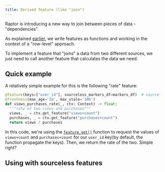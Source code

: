 ```yaml
---
title: Derived feature (like "join")
---
```


Raptor is introducing a new way to join between pieces of data - "dependencies".

As explained [earlier](./1-basics.md), we write features as functions and working in the context of a "row-level"
approach.

To implement a feature that "joins" a data from two different sources, we just need to call another feature that
calculates the data we need.

## Quick example

A relatively simple example for this is the following "rate" feature:

```python showLineNumbers
@feature(keys=["user_id"], sourceless_markers_df=markers_df)  # sourceless_markers_df is used for training
@freshness(max_age='1m', max_stale='10h')
def views_purchases_rate(_, ctx: Context) -> float:
  """rate of two views and purchases"""
  views, _ = ctx.get_feature("views+count")
  purchases, _ = ctx.get_feature("purchases+count")
  return views / purchases
```

In this code, we're using the [`feature_get()`](/reference/how-does-raptor-work/features/context#get-feature) function
to request the values of `views+count` and `purchases+count` for our `user_id` key(by default, the function propagate
the keys). Then, we return the rate of the two. Simple right?


## Using with sourceless features